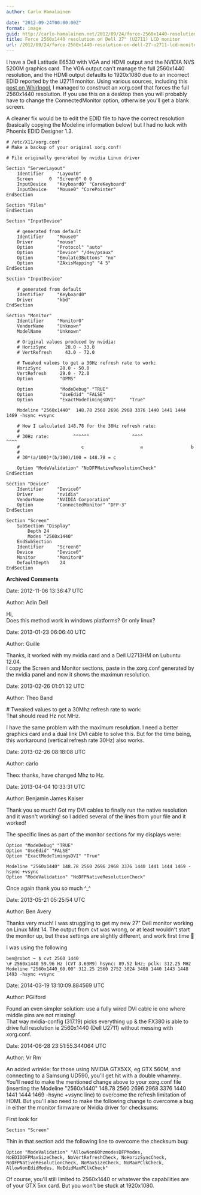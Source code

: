 ```yaml
---
author: Carlo Hamalainen

date: "2012-09-24T00:00:00Z"
format: image
guid: http://carlo-hamalainen.net/2012/09/24/force-2560x1440-resolution-on-dell-27-u2711-lcd-monitor/
title: Force 2560x1440 resolution on Dell 27" (U2711) LCD monitor
url: /2012/09/24/force-2560x1440-resolution-on-dell-27-u2711-lcd-monitor/
---
```

I have a Dell Latitude E6530 with VGA and HDMI output and the NVIDIA NVS 5200M graphics card. The VGA output can't manage the full 2560x1440 resolution, and the HDMI output defaults to 1920x1080 due to an incorrect EDID reported by the U2711 monitor. Using various sources, including this [post on Whirlpool](http://forums.whirlpool.net.au/forum-replies.cfm?t=1479962), I managed to construct an xorg.conf that forces the full 2560x1440 resolution. If you use this on a desktop then you will probably have to change the ConnectedMonitor option, otherwise you'll get a blank screen. 

A cleaner fix would be to edit the EDID file to have the correct resolution (basically copying the Modeline information below) but I had no luck with Phoenix EDID Designer 1.3.

```
# /etc/X11/xorg.conf
# Make a backup of your original xorg.conf!

# File originally generated by nvidia Linux driver

Section "ServerLayout"
    Identifier     "Layout0"
    Screen      0  "Screen0" 0 0
    InputDevice    "Keyboard0" "CoreKeyboard"
    InputDevice    "Mouse0" "CorePointer"
EndSection

Section "Files"
EndSection

Section "InputDevice"

    # generated from default
    Identifier     "Mouse0"
    Driver         "mouse"
    Option         "Protocol" "auto"
    Option         "Device" "/dev/psaux"
    Option         "Emulate3Buttons" "no"
    Option         "ZAxisMapping" "4 5"
EndSection

Section "InputDevice"

    # generated from default
    Identifier     "Keyboard0"
    Driver         "kbd"
EndSection

Section "Monitor"
    Identifier     "Monitor0"
    VendorName     "Unknown"
    ModelName      "Unknown"

    # Original values produced by nvidia:
    # HorizSync       28.0 - 33.0
    # VertRefresh     43.0 - 72.0

    # Tweaked values to get a 30Hz refresh rate to work:
    HorizSync       28.0 - 50.0
    VertRefresh     29.0 - 72.0
    Option          "DPMS"

    Option          "ModeDebug" "TRUE"
    Option          "UseEdid" "FALSE"
    Option          "ExactModeTimingsDVI"     "True"

    Modeline "2560x1440"  148.78 2560 2696 2968 3376 1440 1441 1444 1469 -hsync +vsync

    # How I calculated 148.78 for the 30Hz refresh rate:
    #
    # 30Hz rate:         ^^^^^^                ^^^^                ^^^^
    #                       c                     a                  b
    #
    # 30*(a/100)*(b/100)/100 = 148.78 = c

    Option "ModeValidation" "NoDFPNativeResolutionCheck"
EndSection

Section "Device"
    Identifier     "Device0"
    Driver         "nvidia"
    VendorName     "NVIDIA Corporation"
    Option         "ConnectedMonitor" "DFP-3"
EndSection

Section "Screen"
    SubSection "Display"
        Depth 24
        Modes "2560x1440"
    EndSubSection
    Identifier     "Screen0"
    Device         "Device0"
    Monitor        "Monitor0"
    DefaultDepth    24
EndSection
```

**Archived Comments**

Date: 2012-11-06 13:36:47 UTC

Author: Adin Dell

Hi,  
Does this method work in windows platforms? Or only linux?

Date: 2013-01-23 06:06:40 UTC

Author: Guille

Thanks, it worked with my nvidia card and a Dell U2713HM on Lubuntu 12.04.  
I copy the Screen and Monitor sections, paste in the xorg.conf generated by the nvidia panel and now it shows the maximun resolution.

Date: 2013-02-26 01:01:32 UTC

Author: Theo Band

\# Tweaked values to get a 30Mhz refresh rate to work:  
That should read Hz not MHz.

I have the same problem with the maximum resolution. I need a better graphics card and a dual link DVI cable to solve this. But for the time being, this workaround (vertical refresh rate 30Hz) also works.

Date: 2013-02-26 08:18:08 UTC

Author: carlo

Theo: thanks, have changed Mhz to Hz.

Date: 2013-04-04 10:33:31 UTC

Author: Benjamin James Kaiser

Thank you so much! Got my DVI cables to finally run the native resolution and it wasn't working! so I added several of the lines from your file and it worked!

The specific lines as part of the monitor sections for my displays were:  

    Option "ModeDebug" "TRUE"  
    Option "UseEdid" "FALSE"  
    Option "ExactModeTimingsDVI" "True"

    Modeline "2560x1440" 148.78 2560 2696 2968 3376 1440 1441 1444 1469 -hsync +vsync  
    Option "ModeValidation" "NoDFPNativeResolutionCheck"

Once again thank you so much ^_^

Date: 2013-05-21 05:25:54 UTC

Author: Ben Avery

Thanks very much! I was struggling to get my new 27" Dell monitor working on Linux Mint 14. The output from cvt was wrong, or at least wouldn't start the monitor up, but these settings are slightly different, and work first time 🙂

I was using the following  

    ben@robot ~ $ cvt 2560 1440  
    \# 2560x1440 59.96 Hz (CVT 3.69M9) hsync: 89.52 kHz; pclk: 312.25 MHz  
    Modeline "2560x1440_60.00" 312.25 2560 2752 3024 3488 1440 1443 1448 1493 -hsync +vsync

Date: 2014-03-19 13:10:09.884569 UTC

Author: PGilford

Found an even simpler solution: use a fully wired DVI cable ie one where middle pins are not missing!  
That way nvidia-config (317.19) picks everything up & the FX380 is able to drive full resolution ie 2560x1440 (Dell U2711) without messing with xorg.conf.

Date: 2014-06-28 23:51:55.344064 UTC

Author: Vr Rm

An added wrinkle: for those using NVIDIA GTX5XX, eg GTX 560M, and connecting to a Samsung UD590, you'll get hit with a double whammy. You'll need to make the mentioned change above to your xorg.conf file (inserting the Modeline "2560x1440" 148.78 2560 2696 2968 3376 1440 1441 1444 1469 -hsync +vsync line) to overcome the refresh limitation of HDMI. But you'll also need to make the following change to overcome a bug in either the monitor firmware or Nvidia driver for checksums:

First look for

    Section "Screen"

Thin in that section add the following line to overcome the checksum bug:

    Option "ModeValidation" "AllowNon60hzmodesDFPModes, NoEDIDDFPMaxSizeCheck, NoVertRefreshCheck, NoHorizSyncCheck, NoDFPNativeResolutionCheck, NoMaxSizeCheck, NoMaxPClkCheck, AllowNonEdidModes, NoEdidMaxPClkCheck"

Of course, you'll still limited to 2560x1440 or whatever the capabilities are of your GTX 5xx card. But you won't be stuck at 1920x1080.
